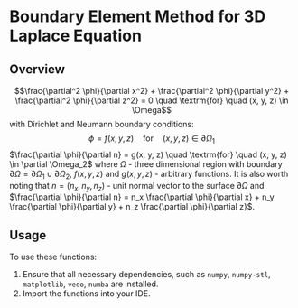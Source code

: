 # Boundary Element Method for 3D Laplace Equation

## Overview

$$\frac{\partial^2 \phi}{\partial x^2} + \frac{\partial^2 \phi}{\partial y^2} + \frac{\partial^2 \phi}{\partial z^2} = 0 \quad \textrm{for} \quad (x, y, z) \in \Omega$$ 
with Dirichlet and Neumann boundary conditions: 
$$\phi = f(x, y, z) \quad \textrm{for} \quad (x, y, z) \in \partial \Omega_1$$
$\frac{\partial \phi}{\partial n} = g(x, y, z) \quad \textrm{for} \quad (x, y, z) \in \partial \Omega_2$
where $\Omega$ - three dimensional region with boundary $\partial \Omega = \partial \Omega_1 \cup \partial \Omega_2$, $f(x, y, z)$ and $g(x, y, z)$ - arbitrary functions. It is also worth noting that $n = (n_x, n_y, n_z)$ - unit normal vector to the surface $\partial \Omega$ and $\frac{\partial \phi}{\partial n} = n_x \frac{\partial \phi}{\partial x} + n_y \frac{\partial \phi}{\partial y} + n_z \frac{\partial \phi}{\partial z}$.

## Usage

To use these functions:

1. Ensure that all necessary dependencies, such as `numpy`, `numpy-stl`, `matplotlib`, `vedo`, `numba` are installed.
2. Import the functions into your IDE.
